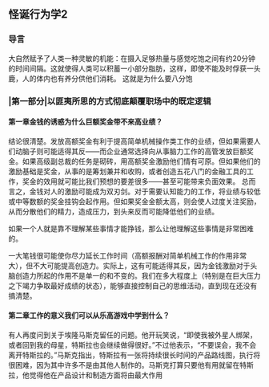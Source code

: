 <!--
 * @Author: zhangyu
 * @Email: zhangdulin@outlook.com
 * @Date: 2021-07-02 15:56:46
 * @LastEditors: zhangyu
 * @LastEditTime: 2021-12-09 14:03:38
 * @Description:
-->

## 怪诞行为学2

### 导言
大自然赋予了人类一种灵敏的机能：在摄入足够热量与感觉吃饱之间有约20分钟的时间间隔。这就使得人类可以积蓄一小部分脂肪，这样，即使不能及时俘获一头鹿，人的体内也有养分供他们消耗。
这就是为什么要八分饱
### |第一部分|以匪夷所思的方式彻底颠覆职场中的既定逻辑

#### 第一章金钱的诱惑为什么巨额奖金带不来高业绩？
结论很清楚。发放高额奖金有利于提高简单机械操作类工作的业绩，但如果需要人们动脑子则可能适得其反——而企业通常选择向从事脑力工作的高管发放巨额奖金。如果高级副总裁的任务是砌砖，用高额奖金激励他们情有可原。但如果他们的激励基础是奖金，从事的是筹划兼并和收购，或者创造五花八门的金融工具的工作，奖金的效用就可能比我们预想的要差很多——甚至可能带来负面效果。
总而言之，金钱对人的激励可能成为双刃剑。对于需要认知能力的工作，将业绩与较低或中等数额的奖金挂钩会起作用。但如果奖金金额太高，则会使人过度关注奖励，从而分散他们的精力，造成压力，到头来反而可能降低他们的业绩。

如果一个人就是靠不理解某些事情才能挣钱，那么让他理解这些事情是非常困难的。

一大笔钱很可能使你尽力延长工作时间（高额报酬对简单机械工作的作用非常大），但不大可能提高创造力。实际上，这有可能适得其反，因为金钱激励对于头脑创造力所起的作用不是单一的和不变的。我们在多大程度上（特别是在巨大压力之下竭力争取最好成绩的状态），能够直接控制自己的思维活动，直到现在还没有搞清楚。

#### 第二章工作的意义我们可以从乐高游戏中学到什么？
有人再度问到关于埃隆马斯克留任的问题。他开玩笑说，“即使我被外星人绑架，或者回到我的母星，特斯拉也会继续做得很好。”不过他表示，“不要误会，我不会离开特斯拉的。”马斯克指出，特斯拉有一张将持续很长时间的产品路线图，执行将很困难，因为其中许多不是由其他人制作的。马斯克打算只要他有用就留在特斯拉，他觉得他在产品设计和制造方面将由最大作用
<Gitalk />
